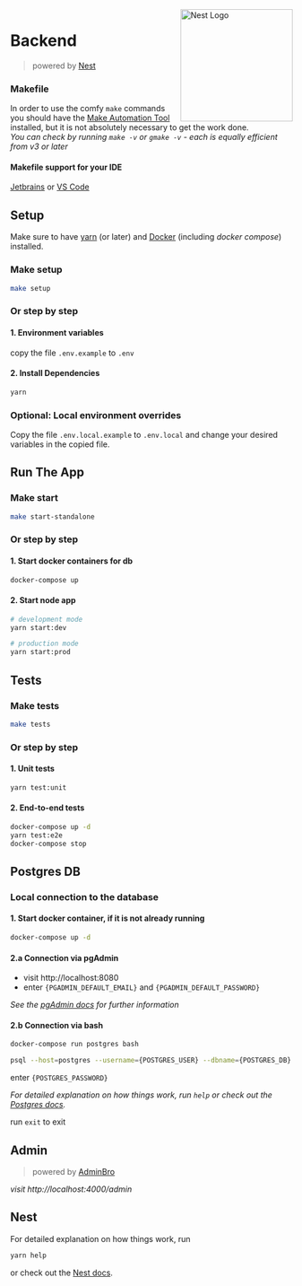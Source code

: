 <img src="https://nestjs.com/img/logo_text.svg" align="right" width="200" alt="Nest Logo" />

# Backend
> powered by [Nest](https://github.com/nestjs/nest)

### Makefile
In order to use the comfy `make` commands you should have the
[Make Automation Tool](https://www.gnu.org/software/make/manual/make.html) installed,
but it is not absolutely necessary to get the work done.  
*You can check by running `make -v` or `gmake -v` - each is equally efficient from v3 or later*

#### Makefile support for your IDE
[Jetbrains](https://plugins.jetbrains.com/plugin/9333-makefile-support) or
[VS Code](https://marketplace.visualstudio.com/items?itemName=carlos-algms.make-task-provider)

## Setup
Make sure to have [yarn](https://classic.yarnpkg.com/en) (or later)
and [Docker](https://docs.docker.com/get-docker/) (including *docker compose*) installed.

### Make setup
```bash
make setup
```

### Or step by step
#### 1. Environment variables
copy the file `.env.example` to `.env`

#### 2. Install Dependencies
```bash
yarn
```

### Optional: Local environment overrides
Copy the file `.env.local.example` to `.env.local` and change your desired variables in the copied file.

## Run The App
### Make start
```bash
make start-standalone
```

### Or step by step
#### 1. Start docker containers for db
```bash
docker-compose up
```

#### 2. Start node app
```bash
# development mode
yarn start:dev

# production mode
yarn start:prod
```

## Tests
### Make tests
```bash
make tests
```

### Or step by step
#### 1. Unit tests
```bash
yarn test:unit
```

#### 2. End-to-end tests
```bash
docker-compose up -d
yarn test:e2e
docker-compose stop
```

## Postgres DB

### Local connection to the database
#### 1. Start docker container, if it is not already running
```bash
docker-compose up -d
```

#### 2.a Connection via pgAdmin
* visit http://localhost:8080
* enter `{PGADMIN_DEFAULT_EMAIL}` and `{PGADMIN_DEFAULT_PASSWORD}`

*See the [pgAdmin docs](https://www.pgadmin.org) for further information*

#### 2.b Connection via bash
```bash
docker-compose run postgres bash
```
```bash
psql --host=postgres --username={POSTGRES_USER} --dbname={POSTGRES_DB}
```

enter `{POSTGRES_PASSWORD}`
  
*For detailed explanation on how things work, run `help`
or check out the [Postgres docs](https://www.postgresql.org/docs).*

run `exit` to exit

## Admin
> powered by [AdminBro](https://softwarebrothers.github.io/admin-bro-dev)

*visit http://localhost:4000/admin*

## Nest
For detailed explanation on how things work, run 
```bash
yarn help 
```
or check out the [Nest docs](https://docs.nestjs.com).
